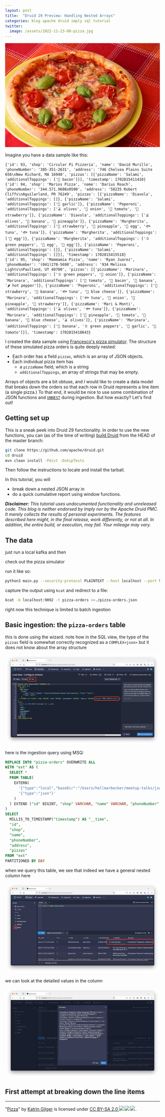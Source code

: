 ```yaml
---
layout: post
title:  "Druid 29 Preview: Handling Nested Arrays"
categories: blog apache druid imply sql tutorial
twitter:
  image: /assets/2022-11-23-00-pizza.jpg
---
```


![Pizza](/assets/2022-11-23-00-pizza.jpg)

Imagine you have a data sample like this:

```json-nd
{'id': 93, 'shop': 'Circular Pi Pizzeria', 'name': 'David Murillo', 'phoneNumber': '305-351-2631', 'address': '746 Chelsea Plains Suite 656\nNew Richard, MA 16940', 'pizzas': [{'pizzaName': 'Salami', 'additionalToppings': ['🥓 bacon']}], 'timestamp': 1702815411410}
{'id': 94, 'shop': 'Marios Pizza', 'name': 'Darius Roach', 'phoneNumber': '344.571.9608x0590', 'address': '58235 Robert Cliffs\nAguilarland, PR 76249', 'pizzas': [{'pizzaName': 'Diavola', 'additionalToppings': []}, {'pizzaName': 'Salami', 'additionalToppings': ['🧄 garlic']}, {'pizzaName': 'Peperoni', 'additionalToppings': ['🫒 olives', '🧅 onion', '🍅 tomato', '🍓 strawberry']}, {'pizzaName': 'Diavola', 'additionalToppings': ['🫒 olives', '🍌 banana', '🍍 pineapple']}, {'pizzaName': 'Margherita', 'additionalToppings': ['🍓 strawberry', '🍍 pineapple', '🥚 egg', '🐟 tuna', '🐟 tuna']}, {'pizzaName': 'Margherita', 'additionalToppings': ['🥚 egg']}, {'pizzaName': 'Margherita', 'additionalToppings': ['🫑 green peppers', '🥚 egg', '🥚 egg']}, {'pizzaName': 'Peperoni', 'additionalToppings': []}, {'pizzaName': 'Salami', 'additionalToppings': []}], 'timestamp': 1702815415518}
{'id': 95, 'shop': 'Mammamia Pizza', 'name': 'Ryan Juarez', 'phoneNumber': '(041)278-5690', 'address': '934 Melissa Lights\nPaulland, UT 40700', 'pizzas': [{'pizzaName': 'Marinara', 'additionalToppings': ['🫑 green peppers', '🧅 onion']}, {'pizzaName': 'Marinara', 'additionalToppings': ['🍅 tomato', '🥓 bacon', '🍌 banana', '🌶️ hot pepper']}, {'pizzaName': 'Peperoni', 'additionalToppings': ['🍓 strawberry', '🍌 banana', '🐟 tuna', '🧀 blue cheese']}, {'pizzaName': 'Marinara', 'additionalToppings': ['🐟 tuna', '🧅 onion', '🍍 pineapple', '🍓 strawberry']}, {'pizzaName': 'Mari & Monti', 'additionalToppings': ['🫒 olives', '🐟 tuna']}, {'pizzaName': 'Marinara', 'additionalToppings': ['🍍 pineapple', '🍅 tomato', '🍌 banana', '🧀 blue cheese', '🫒 olives']}, {'pizzaName': 'Marinara', 'additionalToppings': ['🍌 banana', '🫑 green peppers', '🧄 garlic', '🍅 tomato']}], 'timestamp': 1702815418643}
```

I created the data sample using [Francesco's pizza simulator](https://github.com/Aiven-Labs/python-fake-data-producer-for-apache-kafka). The structure of these simulated pizza orders is quite deeply nested:

- Each order has a field `pizzas`, which is an array of JSON objects.
- Each individual pizza item has
  - a `pizzaName` field, which is a string
  - `additionalToppings`, an array of strings that may be empty.

Arrays of objects are a bit obtuse, and I would like to create a data model that breaks down the orders so that each row in Druid represents a line item (a single pizza.)
To that end, it would be nice to use some combination of JSON functions and [`UNNEST`](/2023/04/08/druid-sneak-peek-timeseries-interpolation/) during ingestion. But how exactly? Let's find out!
 
## Getting set up

This is a sneak peek into Druid 29 functionality. In order to use the new functions, you can (as of the time of writing) [build Druid](https://druid.apache.org/docs/latest/development/build.html) from the HEAD of the master branch:

```bash
git clone https://github.com/apache/druid.git
cd druid
mvn clean install -Pdist -DskipTests
```

Then follow the instructions to locate and install the tarball.

In this tutorial, you will 

- break down a nested JSON array in 
- do a quick cumulative report using window functions.

_**Disclaimer:** This tutorial uses undocumented functionality and unreleased code. This blog is neither endorsed by Imply nor by the Apache Druid PMC. It merely collects the results of personal experiments. The features described here might, in the final release, work differently, or not at all. In addition, the entire build, or execution, may fail. Your mileage may vary._

## The data

just run a local kafka and then

check out the pizza simulator

run it like so:

```bash
python3 main.py --security-protocol PLAINTEXT --host localhost --port 9092 --topic-name pizza-orders --nr-messages 0 --max-waiting-time 5
```

capture the output using `kcat` and redirect to a file:

```bash
kcat -b localhost:9092 -t pizza-orders >>./pizza-orders.json
```

right now this technique is limited to batch ingestion

## Basic ingestion: the `pizza-orders` table

this is done using the wizard. note how in the SQL view, the type of the `pizzas` field is somewhat correctly recognized as a `COMPLEX<json>` but it does not know about the array structure

![Ingestion view for pizza-orders](/assets/2023-12-17-01-ingest-orders.jpg)

here is the ingestion query using MSQ:

```sql
REPLACE INTO "pizza-orders" OVERWRITE ALL
WITH "ext" AS (
  SELECT *
  FROM TABLE(
    EXTERN(
      '{"type":"local","baseDir":"/Users/hellmarbecker/meetup-talks/jsonarray","filter":"*json"}',
      '{"type":"json"}'
    )
  ) EXTEND ("id" BIGINT, "shop" VARCHAR, "name" VARCHAR, "phoneNumber" VARCHAR, "address" VARCHAR, "pizzas" TYPE('COMPLEX<json>'), "timestamp" BIGINT)
)
SELECT
  MILLIS_TO_TIMESTAMP("timestamp") AS "__time",
  "id",
  "shop",
  "name",
  "phoneNumber",
  "address",
  "pizzas"
FROM "ext"
PARTITIONED BY DAY
```

when we query this table, we see that indeed we have a general nested column here

![Sample of a query over orders](/assets/2023-12-17-02-select-orders.jpg)

we can look at the detailed values in the column

![Detail view of a pizzas object](/assets/2023-12-17-03-orders-detail.jpg)

## First attempt at breaking down the line items



----
 <p class="attribution">"<a target="_blank" rel="noopener noreferrer" href="https://www.flickr.com/photos/26242865@N04/5919366429">Pizza</a>" by <a target="_blank" rel="noopener noreferrer" href="https://www.flickr.com/photos/26242865@N04">Katrin Gilger</a> is licensed under <a target="_blank" rel="noopener noreferrer" href="https://creativecommons.org/licenses/by-sa/2.0/?ref=openverse">CC BY-SA 2.0 <img src="https://mirrors.creativecommons.org/presskit/icons/cc.svg" style="height: 1em; margin-right: 0.125em; display: inline;"/><img src="https://mirrors.creativecommons.org/presskit/icons/by.svg" style="height: 1em; margin-right: 0.125em; display: inline;"/><img src="https://mirrors.creativecommons.org/presskit/icons/sa.svg" style="height: 1em; margin-right: 0.125em; display: inline;"/></a>. </p> 

